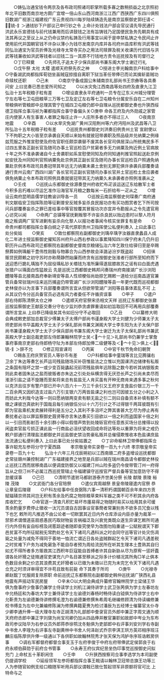 <!-- { "loadSidebar": true } -->
　　○铸弘治通宝钱令两京及各布政司照诸司职掌所载多寡之数稍损益之北京照初年北平旧数而南京地方颇广宜增一倍山东山西河南浙江江西广西狭西广东四川俱照旧数湖广视浙江福建视广东云贵视四川每岁陆续铸造先是南京监察御史郭纴请＜锍-釒＞通钱钞下户部议己申行钞之令  上命计处钱法户部会官议请先导民通行洪武永乐宣德钱与前代钱兼用而后讲鼓钱之法有旨铸钱乃足国便民急务先朝具有成法其再议之至议上从之仍命议禁约私铸及行用事宜以闻于是申禁私铸之令民间止许使用前代并国朝官钱不许杂以薄小为钱尽发南京内库并各司府州县库积有洪武等钱同弘治通宝为官员折俸及光禄寺太常寺买办之用法司赎罪及税关收课历代旧钱与洪武等钱兼收如洪武等钱者以旧钱二当一其原不行钱地方责令巡抚按及有司督行之
　　○丁巳释奠
　　○先师孔子追太子少保兵部尚书兼东阁大学士谢迁行礼
　　○戊午祭  太社  太稷  遣顺天府祭先农之神
　　○授进士李光翰南京户科给事中○守备湖武岗都指挥荀铠坐苖贼寇掠擅自离职下狱当革任带俸已而论其擒斩苗贼功命赎杖还职
　　○己未
　　○南京守备成国公朱辅南京礼部尚书王宗彝等各具奏问安  上曰览奏已悉忠爱所司知之
　　○以水灾免江西南昌等处四府及直隶九江卫弘治十五年税粮子粒有差
　　○增设直隶永平府通判一员专在辽东义州城分理管宁左右等七卫屯田粮草三万等七卫及定辽左右等七卫屯粮令分属安乐自在二州知州带粮俱听管粮郎中总理其管宁在城四卫屯粮仍郎中自理从巡抚都御史奏也升狭西绥德卫指挥佥事冯祯为署都指挥佥事守备偏头关○庚申  命各王府及内外勋戚之家管庄内使家人有生事害人者罪之每庄止许一人庄所多者亦不得过三人
　　○夜南京地震
　　○辛酉
　　○以水旱灾免湖广黄州汉阳荆州等六府沔阳州及武昌等八卫所弘治十五年税粮子粒有差
　　○巡抚贵州都御史刘洪奏旧例贵州土官  宣尉使以下不拘职之大小皆至京承袭自天顺以来始有就彼冠带袭职及照品级并兑纳粟之例缘兹荒服之外惟宣慰使及府佐官职任颇崇袭替不废其各长官司俱居深山所统夷民多不过四五里各正副长官及随司办事土官巡检百户贫窘者多无力纳粟及拘近例土官病故十年之外不准承袭诸自今土舍袭职如系宣慰使同知及府同知通判推官照起送赴京例如安抚及州同知判官照纳粟免赴京例其正副长官及随司办事长官巡检百户照通免纳粟赴京例本布政司具奏冠带其年远无力纳粟未袭土舍别无罪犯俱许承袭兵部覆奏请通行贵州云南广西四川湖广各长官司正副长官随司办事长官并土官巡检土舍应袭者俱免纳粟止令本布政司照例具奏就彼冠带其无力纳粟久未承袭者亦照例准袭从之
　　○壬戌
　　○巡抚山东都御史徐源奏登州府收贮布疋该运送辽东给散军士者今积多且朽难以尽运乞准作沿海官军月粮之数每米一石折给布一疋从之
　　○增设云南府昆明县儒学铨教谕训导各一员
　　○巡按云南监察御史何琛奏广南府通判文献临安卫指挥陈勋等征剿普安反贼多妄杀良民报功亦有买功图赏者乞下所司按问兵部覆奏妄杀之罪已差给事中等官按覆其冒报功次亦宜并令勘报从之令先遣官用心访究以闻
　　○命两广总镇等官抚剿叛黎不许妄杀良民以贻边患时以黎人符月南之叛调两广官军进剿有妄杀向化黎人以报功者事闻令核实坐罪复有是命
　　○命贵州都司都指挥佥事白纲之子鸾代原职贵州卫指挥使公私便利奏入  上曰此事已处分矣姑
　　○癸亥
　　○致仕都察院右副都御史刘瑀卒瑀字汝器直隶蠡县人成化二年进士授监察御史擢知苏州府升山西右参政以事累降知四川保宁府未几仍升旧职历升山西布政司迁都察院右副都御史督南京粮储弘治六年乞致仕给驿归至是卒赐祭葬如例瑀躯干豊伟性刚毅与物寡合为山西参故会泽潞泌汾岁既盗起
　　○招徕赈贷民颇赖之初守苏时亦称蕳静然始廉而终贪有巡按御史张淮者行部所至知府而下送迎悉行跪礼瑀独不为屈役瑀私钞关缗钱为准所廉得遂屈膝故苏之谣有曰白面虎遇张猎户以瑀面白性猛故云  先是巡抚江西都御史韩邦问奏瑞州府南接湖广长沙浏阳醴陵等县北接南昌府奉新靖安等县人性顽梗俗尚劫掠乞赐敕一道给分巡南昌道官兼管兵备常驻瑞州往来巡历捕盗仍带管湖广长沙浏阳醴陵等县一年更代既而巡视都御史林俊亦以为言事下兵部覆奏谓所言宜从但欲带管湖广浏阳等县事体紊乱不可  上从其议仍令分巡兵备官员必选有风力者委任不许循资误事
　　○甲子
　　○遣户部右侍郎陈清祭太仓之神
　　○遣顺天府官祭宋丞相文天祥  巡抚辽东都御史张鼐巡按监察御史王献臣交奏分守右少监刘恭贪虐罪重请如初旨取回不可再用兵部覆奏谓所言宜从  上曰恭已降级矣其令如旧分守不必取回
　　○乙丑
　　○以纂修大明会典成敕吏部加总裁官少傅兼太子太傅户部尚书谨身殿大学士刘健为少师兼太子太师吏部尚书华盖殿大学士太子少保礼部尚书兼文渊阁大学士李东阳为太子太保户部尚书兼谨身殿大学士太子少保兵部尚书兼东阁大学士谢迁为太子太保礼部尚书兼武英殿大学士副总裁吏部左侍郎兼翰林院学士吴＜宀十见＞礼部尚书仍兼学士掌詹事府事南京吏部右侍郎杨守阯为本部左侍郎加俸二级健等及＜宀十见＞俱上＜锍-釒＞辞不允
　　○修正阳宣课司
　　○丙寅
　　○中官千秋节免命妇朝贺
　　○赐各王府庆贺官员人等钞币有差
　　○户科都给事中童瑞等言比见腾骧右卫余丁朱达等奏乞长芦运司残盐随场买补窃惟盐法之立惟以充国课济边储律有私贩之条国有阻坏之禁一或少变百毙蠭起况前项残盐俱年远除豁之数今若听其纳银贩卖则此卖者固朱达之盐而彼贩者亦朱达之引处处纵横贪得无厌恐长芦之引尚未卖尽而淮浙引盐之请不旋踵而至矣将来总有盐盐无人肯买虽有开种无商肯来遇多事之秋何以克济且往岁有警户部已开中六百六十一万三千余引又王府岁支食盐价银三万一千二百余两又因织造支过盐六万引支银六万两皆盐课之利也岂可因彼五分之小利之入而妨此大利哉今达等一则曰愿纳银两变卖有额无盐之引二则曰自备资本补填有额不徵之课彼岂真欲利于国哉且每引纳银伍分以十六万引计之不过得银千两耳彼既有引即为官盐乘机发卖展转得利是五分之入其利不多沮坏之弊其害甚大乞尽为停止再有奏扰者必治以罪监察御史聂贤等亦言朱达奏买引目欲以一倍之利而盗国家十倍之利以一引目而影射百十余引群小得以假借声势到处陵轹官府任意拣买场分总搉得以投闲盗卖官盐亏损正课此盐一行商盐必沮伏望收回成命将达等处以重罪为将来之戒仍敕户部通行清理盐法都御史并巡盐御史禁治势豪私贩并总催侵欺惟收本色盐课庶盐法流通公私便利奏入  上曰此事已处分矣姑置之
　　○丁卯命榆林卫带俸都指挥佥事许聪充左参将分守宁夏西路
　　孝宗敬皇帝实录卷一百九十六终
孝宗敬皇帝实录卷一百九十七
　　弘治十六年三月戊辰朔初以江西南赣二府多盗增设巡抚都御史常驻赣州兼控制湖广广东福建接界之地至是兵部以贼在瑞州南昌请令都御史林役止巡抚江西而居移南昌以便调度防御又以福建汀州山险多盗仍令俊带管汀州一府得旨从之但汀州不必属江西巡抚管辖止令福建镇守巡按官严督兵备等官加意防守不得怠缓误事
　　○己巳
　　○清明节遣驸马都尉游泰齐世美分祭  长陵  献陵  景陵  裕陵  茂陵
　　○文武衙门各分官陪祭
　　○遣仪宾周越祭  景皇帝陵寝遣内官祭  恭让章皇后陵寝
　　○户科左给事中任良弼陈六事一清积朽谓国朝百余年来四方贡赋辐辏京师其间岂无积有羡余及朽腐之物除粮草束料军器之类不可不积其余内府各库收贮乞
　　○命官逐一清查凡积贮易坏市廛易得之物随时易买以给用其余可缓羡余酌量岁费停止徵收一汰冗员谓自古因事设官事蕳者常兼别务不欲多员冗食以残下也乞  敕所司凡推选不由公论者一切默罢其近日内外仓库添设内臣亦量为裁革一禁邪术谓僧道巫扇惑愚民巧取财物妄言祸福泛及兴衰党类既众遂生异谋乞敕所司通行内外但有妄自标榜及闭慝踪迹者随即查究使早为改图勿陷重谴一公赋税谓天下郡邑贫富不均所征赋税旡常酌处乞令天下诸司凡遇科派之时会同守巡等官计处灾伤凋毙之处量为减免不得同于善地一恤流亡谓近日各处盗贼群起乞令天下诸司凡遇差税之时贫难下户务为减免窘急不能自存者预为周给流民所在听其生理本土豊熟其自归如尤不得所者多方赈救其江西积年巨寇能自首缚者许其自新胁从尽为原宥一惩奸蠹谓各处奸猾之徒赂通官吏谋充六户名目甚至移派之际多计价植况其所角□羊止俱本色数目余剩之价恣其浪费其尤奸猾者以已徵为未徵以已完为未完乞令天下诸司凡遇佥充之时须详审得宜不许苟且致有前毙  命下其奏于所司
　　○庚午
　　○光禄寺卿赵鋐丁忧服阕复除原职  命前巡抚辽东都察院右副都御史韩仲巡抚湖广狭西礼县地震有声摇动军民房屋
　　○辛未○以大明会典成升纂修官翰林院学士梁储王华俱为詹事府少詹事仍兼学士侍读学士刘机江澜侍讲学士武卫张苪俱为学士左春坊左中允杨廷和为春坊大学士兼侍读学士左谕德刘春杨时畅侍读白钺俱为侍讲学士右中允靳贵为左谕德兼侍讲修撰毛澄为右谕德兼修撰朱希周毛继编修顾清为侍读编修兼校书傅圭为左中允兼编修陈澜为修撰典籍夏赉为检讨潘辰为五经博士催纂官太仆寺少卿李通升俸一级大理寺左寺正胡清为礼部郎中誊录官员外郎中兼正字周文通为顺天府府丞郎中兼正字刘棨为尚宝司卿仍加从四品俸并散官兼职如故郎中岑业为东布政司参议陆华为右参议员外郎蒋恭徐鹗沈冬魁俱为吏部郎中右评事刘安刘学右寺副中书舍人李瑝为右评事左寺副黄林中书舍人何泽赵式乔宗李淇王珙方英邓相序班汪麟庄临陈厚供升俸一级通以下各供职如故翰林院秀才张天保为鸿胪寺序班诰敕房供事
　　○调右军都督府都督佥事支玉于左府李俊于中府左府带俸武定侯郭良于右府永顺伯薛勋于前府佥书管事
　　○永寿王府仪宾纪昱坐伪印事觉巡按御史问拟充门  上命杖五十革职闲住
　　○壬申
　　○升狭西按察司佥事李选学为本司副使仍提调学校
　　○延绥领军左参将都指挥佥事王戟请以翰林卫冠带总旗王功等三人为参随官如例支给口粮随军听用兵部议谓戟已致仕暂起领军非原额将官可比  上特命与之
